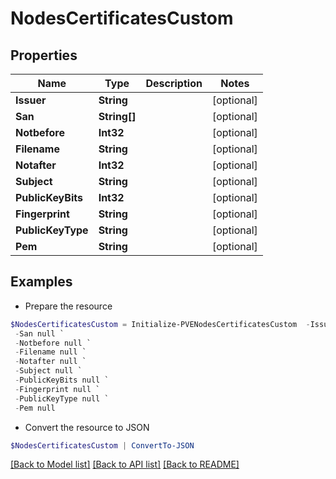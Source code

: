 # NodesCertificatesCustom
## Properties

Name | Type | Description | Notes
------------ | ------------- | ------------- | -------------
**Issuer** | **String** |  | [optional] 
**San** | **String[]** |  | [optional] 
**Notbefore** | **Int32** |  | [optional] 
**Filename** | **String** |  | [optional] 
**Notafter** | **Int32** |  | [optional] 
**Subject** | **String** |  | [optional] 
**PublicKeyBits** | **Int32** |  | [optional] 
**Fingerprint** | **String** |  | [optional] 
**PublicKeyType** | **String** |  | [optional] 
**Pem** | **String** |  | [optional] 

## Examples

- Prepare the resource
```powershell
$NodesCertificatesCustom = Initialize-PVENodesCertificatesCustom  -Issuer null `
 -San null `
 -Notbefore null `
 -Filename null `
 -Notafter null `
 -Subject null `
 -PublicKeyBits null `
 -Fingerprint null `
 -PublicKeyType null `
 -Pem null
```

- Convert the resource to JSON
```powershell
$NodesCertificatesCustom | ConvertTo-JSON
```

[[Back to Model list]](../README.md#documentation-for-models) [[Back to API list]](../README.md#documentation-for-api-endpoints) [[Back to README]](../README.md)

